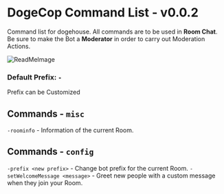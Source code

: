# DogeCop Command List - v0.0.2

Command list for dogehouse. All commands are to be used in **Room Chat**. Be sure to make the Bot a **Moderator** in order to carry out Moderation Actions.

![ReadMeImage](https://steamcdn-a.akamaihd.net/steamcommunity/public/images/avatars/0e/0e0fe01692ebc7c4fcdef9750072c8974b2bf7a8_full.jpg) 

### Default Prefix: `-` 

Prefix can be Customized

## Commands - `misc`

`-roominfo` - Information of the current Room.

## Commands - `config`

`-prefix <new prefix>` - Change bot prefix for the current Room.
`-setWelcomeMessage <message>` - Greet new people with a custom message when they join your Room.



